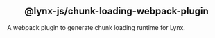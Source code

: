<h2 align="center">@lynx-js/chunk-loading-webpack-plugin</h2>

A webpack plugin to generate chunk loading runtime for Lynx.
